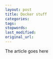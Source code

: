 ```yaml
---
layout: post
title: Docker stuff
categories:
tags:
stopwords:
last_modified:
original_url: 
---
```


The article goes here


